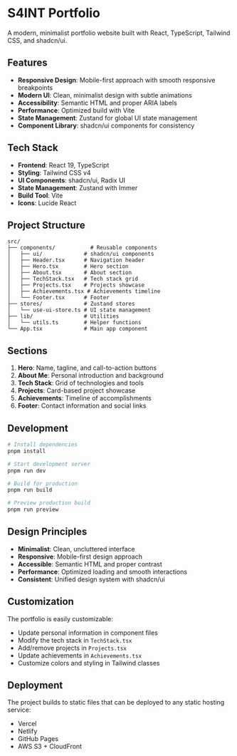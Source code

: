 # S4INT Portfolio

A modern, minimalist portfolio website built with React, TypeScript, Tailwind CSS, and shadcn/ui.

## Features

- **Responsive Design**: Mobile-first approach with smooth responsive breakpoints
- **Modern UI**: Clean, minimalist design with subtle animations
- **Accessibility**: Semantic HTML and proper ARIA labels
- **Performance**: Optimized build with Vite
- **State Management**: Zustand for global UI state management
- **Component Library**: shadcn/ui components for consistency

## Tech Stack

- **Frontend**: React 19, TypeScript
- **Styling**: Tailwind CSS v4
- **UI Components**: shadcn/ui, Radix UI
- **State Management**: Zustand with Immer
- **Build Tool**: Vite
- **Icons**: Lucide React

## Project Structure

```
src/
├── components/           # Reusable components
│   ├── ui/             # shadcn/ui components
│   ├── Header.tsx      # Navigation header
│   ├── Hero.tsx        # Hero section
│   ├── About.tsx       # About section
│   ├── TechStack.tsx   # Tech stack grid
│   ├── Projects.tsx    # Projects showcase
│   ├── Achievements.tsx # Achievements timeline
│   └── Footer.tsx      # Footer
├── stores/             # Zustand stores
│   └── use-ui-store.ts # UI state management
├── lib/                # Utilities
│   └── utils.ts        # Helper functions
└── App.tsx             # Main app component
```

## Sections

1. **Hero**: Name, tagline, and call-to-action buttons
2. **About Me**: Personal introduction and background
3. **Tech Stack**: Grid of technologies and tools
4. **Projects**: Card-based project showcase
5. **Achievements**: Timeline of accomplishments
6. **Footer**: Contact information and social links

## Development

```bash
# Install dependencies
pnpm install

# Start development server
pnpm run dev

# Build for production
pnpm run build

# Preview production build
pnpm run preview
```

## Design Principles

- **Minimalist**: Clean, uncluttered interface
- **Responsive**: Mobile-first design approach
- **Accessible**: Semantic HTML and proper contrast
- **Performance**: Optimized loading and smooth interactions
- **Consistent**: Unified design system with shadcn/ui

## Customization

The portfolio is easily customizable:

- Update personal information in component files
- Modify the tech stack in `TechStack.tsx`
- Add/remove projects in `Projects.tsx`
- Update achievements in `Achievements.tsx`
- Customize colors and styling in Tailwind classes

## Deployment

The project builds to static files that can be deployed to any static hosting service:

- Vercel
- Netlify
- GitHub Pages
- AWS S3 + CloudFront